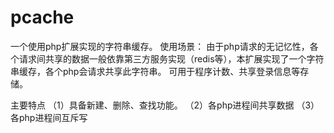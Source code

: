 # pcache
一个使用php扩展实现的字符串缓存。
使用场景：
由于php请求的无记忆性，各个请求间共享的数据一般依靠第三方服务实现（redis等），本扩展实现了一个字符串缓存，各个php会请求共享此字符串。
可用于程序计数、共享登录信息等存储。

主要特点
（1）具备新建、删除、查找功能。 
（2）各php进程间共享数据
（3）各php进程间互斥写
